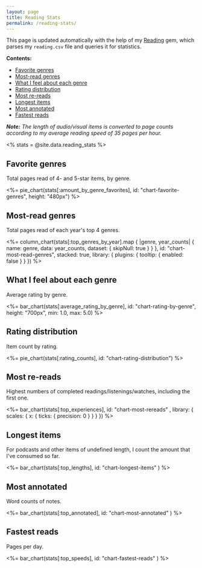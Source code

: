 ```yaml
---
layout: page
title: Reading Stats
permalink: /reading-stats/
---
```


This page is updated automatically with the help of my [Reading](https://github.com/fpsvogel/reading) gem, which parses my `reading.csv` file and queries it for statistics.

**Contents:**

- [Favorite genres](#favorite-genres)
- [Most-read genres](#most-read-genres)
- [What I feel about each genre](#what-i-feel-about-each-genre)
- [Rating distribution](#rating-distribution)
- [Most re-reads](#most-re-reads)
- [Longest items](#longest-items)
- [Most annotated](#most-annotated)
- [Fastest reads](#fastest-reads)

***Note:** The length of audio/visual items is converted to page counts according to my average reading speed of 35 pages per hour.*

<% stats = @site.data.reading_stats %>

## Favorite genres

Total pages read of 4- and 5-star items, by genre.

<%= pie_chart(stats[:amount_by_genre_favorites], id: "chart-favorite-genres", height: "480px") %>

## Most-read genres

Total pages read of each year's top 4 genres.

<%= column_chart(stats[:top_genres_by_year].map { |genre, year_counts| { name: genre, data: year_counts, dataset: { skipNull: true } } }, id: "chart-most-read-genres", stacked: true, library: { plugins: { tooltip: { enabled: false } } }) %>

## What I feel about each genre

Average rating by genre.

<%= bar_chart(stats[:average_rating_by_genre], id: "chart-rating-by-genre", height: "700px", min: 1.0, max: 5.0) %>

## Rating distribution

Item count by rating.

<%= pie_chart(stats[:rating_counts], id: "chart-rating-distribution") %>

## Most re-reads

Highest numbers of completed readings/listenings/watches, including the first one.

<%= bar_chart(stats[:top_experiences], id: "chart-most-rereads" , library: { scales: { x: { ticks: { precision: 0 } } } }) %>

## Longest items

For podcasts and other items of undefined length, I count the amount that I've consumed so far.

<%= bar_chart(stats[:top_lengths], id: "chart-longest-items" ) %>

## Most annotated

Word counts of notes.

<%= bar_chart(stats[:top_annotated], id: "chart-most-annotated" ) %>

## Fastest reads

Pages per day.

<%= bar_chart(stats[:top_speeds], id: "chart-fastest-reads" ) %>
